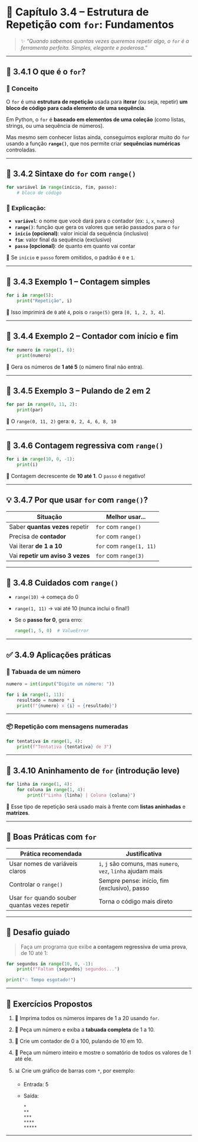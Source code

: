 # 🔁 Capítulo 3.4 – Estrutura de Repetição com `for`: Fundamentos

> ✨ *“Quando sabemos quantas vezes queremos repetir algo, o `for` é a ferramenta perfeita. Simples, elegante e poderosa.”*

------

## 🧠 3.4.1 O que é o `for`?

### 📘 Conceito

O `for` é uma **estrutura de repetição** usada para **iterar** (ou seja, repetir) **um bloco de código para cada elemento de uma sequência**.

Em Python, o `for` é **baseado em elementos de uma coleção** (como listas, strings, ou uma sequência de números).

Mas mesmo sem conhecer listas ainda, conseguimos explorar muito do `for` usando a função **`range()`**, que nos permite criar **sequências numéricas** controladas.

------

## 🔎 3.4.2 Sintaxe do `for` com `range()`

```python
for variável in range(início, fim, passo):
    # bloco de código
```

### 🧠 Explicação:

- **`variável`**: o nome que você dará para o contador (ex: `i`, `x`, `numero`)
- **`range()`**: função que gera os valores que serão passados para o `for`
- **`início` (opcional)**: valor inicial da sequência (inclusivo)
- **`fim`**: valor final da sequência (exclusivo)
- **`passo` (opcional)**: de quanto em quanto vai contar

📌 Se `início` e `passo` forem omitidos, o padrão é `0` e `1`.

------

## 🧪 3.4.3 Exemplo 1 – Contagem simples

```python
for i in range(5):
    print("Repetição", i)
```

🧠 Isso imprimirá de `0` até `4`, pois o `range(5)` gera `[0, 1, 2, 3, 4]`.

------

## 🧪 3.4.4 Exemplo 2 – Contador com início e fim

```python
for numero in range(1, 6):
    print(numero)
```

🧠 Gera os números de **1 até 5** (o número final não entra).

------

## 🧪 3.4.5 Exemplo 3 – Pulando de 2 em 2

```python
for par in range(0, 11, 2):
    print(par)
```

🧠 O `range(0, 11, 2)` gera: `0, 2, 4, 6, 8, 10`

------

## 🔄 3.4.6 Contagem regressiva com `range()`

```python
for i in range(10, 0, -1):
    print(i)
```

🧠 Contagem decrescente de **10 até 1**. O `passo` é negativo!

------

## 💡 3.4.7 Por que usar `for` com `range()`?

| Situação                         | Melhor usar...           |
| -------------------------------- | ------------------------ |
| Saber **quantas vezes** repetir  | `for` com `range()`      |
| Precisa de **contador**          | `for` com `range()`      |
| Vai iterar **de 1 a 10**         | `for` com `range(1, 11)` |
| Vai **repetir um aviso 3 vezes** | `for` com `range(3)`     |

------

## 🛑 3.4.8 Cuidados com `range()`

- `range(10)` → começa do 0

- `range(1, 11)` → vai até 10 (nunca inclui o final!)

- Se o **passo for 0**, gera erro:

  ```python
  range(1, 5, 0)  # ValueError
  ```

------

## ✅ 3.4.9 Aplicações práticas

### 🧮 Tabuada de um número

```python
numero = int(input("Digite um número: "))

for i in range(1, 11):
    resultado = numero * i
    print(f"{numero} x {i} = {resultado}")
```

------

### 📦 Repetição com mensagens numeradas

```python
for tentativa in range(1, 4):
    print(f"Tentativa {tentativa} de 3")
```

------

## 🔂 3.4.10 Aninhamento de `for` (introdução leve)

```python
for linha in range(1, 4):
    for coluna in range(1, 4):
        print(f"Linha {linha} | Coluna {coluna}")
```

📌 Esse tipo de repetição será usado mais à frente com **listas aninhadas** e **matrizes**.

------

## 🎯 Boas Práticas com `for`

| Prática recomendada                            | Justificativa                                                |
| ---------------------------------------------- | ------------------------------------------------------------ |
| Usar nomes de variáveis claros                 | `i`, `j` são comuns, mas `numero`, `vez`, `linha` ajudam mais |
| Controlar o `range()`                          | Sempre pense: início, fim (exclusivo), passo                 |
| Usar `for` quando souber quantas vezes repetir | Torna o código mais direto                                   |

------

## 🧠 Desafio guiado

> Faça um programa que exibe **a contagem regressiva de uma prova**, de 10 até 1:

```python
for segundos in range(10, 0, -1):
    print(f"Faltam {segundos} segundos...")

print("💥 Tempo esgotado!")
```

------

## 📘 Exercícios Propostos

1. 🔁 Imprima todos os números ímpares de 1 a 20 usando `for`.

2. 🧮 Peça um número e exiba a **tabuada completa** de 1 a 10.

3. 🔢 Crie um contador de 0 a 100, pulando de 10 em 10.

4. 🧾 Peça um número inteiro e mostre o somatório de todos os valores de 1 até ele.

5. 📊 Crie um gráfico de barras com `*`, por exemplo:

   - Entrada: 5

   - Saída:

     ```
     *
     **
     ***
     ****
     *****
     ```

------

